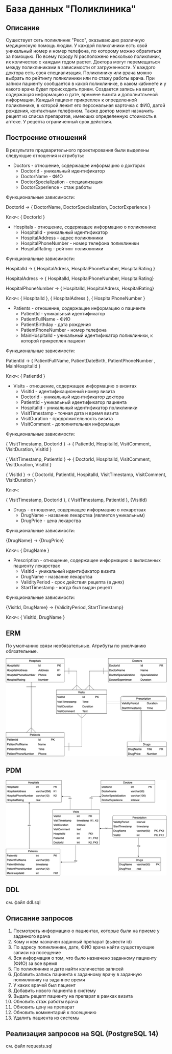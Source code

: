 # База данных "Поликлиника"

## Описание

Существует сеть поликлиник "Ресо", оказывающих различную медицинскую помощь людям. У каждой поликлиники есть свой
уникальный номер и номер телефона, по которому можно обратиться за помощью. По всему городу N расположено несколько
поликлиник, их количество с каждым годом растет. Доктора могут перемещаться между поликлиниками в зависимости от
загруженности. У каждого доктора есть своя специализация. Поликлинику или врача можно выбрать по рейтингу поликлиники
или по стажу работы врача. При записи пациенту сообщается в какой поликлинике, в каком кабинете и у какого врача будет
происходить прием. Создается запись на визит, содержащая информацию о дате, времене визита и дополнитльеной информации.
Каждый пациент прикреплен к определенной поликлинике, в которой лежит его персональная карточка с ФИО, датой рождения,
контактным телефоном. Также доктор может назначить рецепт из списка препаратов, имеющих определенную стоимость в аптеке.
У рецепта ограниченный срок действия.

## Построение отношений

В результате предварительного проектирования были выделены следующие отношения и атрибуты:

- Doctors - отношение, содержащее информацию о докторах
    - DoctorId - уникальный идентификатор
    - DoctorName - ФИО
    - DoctorSpecialization - специализация
    - DoctorExperience - стаж работы

Функциональные зависимости:

DoctorId -> { DoctorName, DoctorSpecialization, DoctorExperience }

Ключ: { DoctorId }

- Hospitals - отношение, содержащее информацию о поликлинике
    - HospitalId - уникальный идентификатор
    - HospitalAddress - адрес поликлиники
    - HospitalPhoneNumber - номер телефона поликлиники
    - HospitalRating - рейтинг поликлиники

Функциональные зависимости:

HospitalId -> { HospitalAdress, HospitalPhoneNumber, HospitalRating }

HospitalAdress -> { HospitalId, HospitalPhoneNumber, HospitalRating}

HospitalPhoneNumber -> { HospitalId, HospitalAdress, HospitalRating}

Ключ: { HospitalId }, { HospitalAdress }, { HospitalPhoneNumber }

- Patients - отношение, содержащее информацию о пациенте
    - PatientId - уникальный идентификатор
    - PatientFullName - ФИО
    - PatientBirthday - дата рождения
    - PatientPhoneNumber - номер телефона
    - MainHospitalId - уникальный идентификатор поликлиники, к которой прикреплен пациент

Функциональные зависимости:

PatientId -> { PatientFullName, PatientDateBirth, PatientPhoneNumber , MainHospitalId }

Ключ: { PatientId }

- Visits - отношение, содержащее информацию о визитах
    - VisitId - идентификационный номер визита
    - DoctorId - уникальный идентификатор доктора
    - PatientId - уникальный идентификатор пациента
    - HospitalId - уникальный идентификатор поликлиники
    - VisitTimestamp - точная дата и время визита
    - VisitDuration - продолжительность визита
    - VisitComment - дополнительная информация

Функциональные зависимости:

{ VisitTimestamp, DoctorId } -> { PatientId, HospitalId, VisitComment, VisitDuration, VisitId }

{ VisitTimestamp, PatientId } -> { DoctorId, HospitalId, VisitComment, VisitDuration, VisitId }

{ VisitId } -> { DoctorId, PatientId, HospitalId, VisitTimestamp, VisitComment, VisitDuration }

Ключ:

{ VisitTimestamp, DoctorId }, { VisitTimestamp, PatientId }, {VisitId}

- Drugs - отношение, содержащее информацию о лекарствах
    - DrugName - название лекарства (является уникальным)
    - DrugPrice - цена лекарства

Функциональные зависимости:

{DrugName} -> {DrugPrice}

Ключ: { DrugName }

- Prescription - отнощение, содержащее информацию о выписанных пациенту лекарствах
    - VisitId - уникальный идентификатор визита
    - DrugName - название лекарства
    - ValidityPeriod - срок действия рецепта (в днях)
    - StartTimestamp - когда был выдан рецепт

Функциональные зависимости:

{VisitId, DrugName} -> {ValidityPeriod, StartTimestamp}

Ключ: { VisitId, DrugName }

## ERM

По умолчанию связи необязательные. Атрибуты по умолчанию обязательные.

![ERM](erm.png "ERM")

## PDM

![PDM](pdm.png "PDM")

## DDL

см. файл ddl.sql

## Описание запросов

1) Посмотреть информацию о пациентах, которые были на приеме у заданного врача
2) Кому и кем назначен заданный препарат (вывести id)
3) По адресу поликлиники, дате, ФИО врача найти существующие записи на посещение
4) Вся информация о том, что было назначено заданному пациенту (ФИО) за все время
5) По поликлинике и дате найти количество записей
6) Добавить запись пациента к заданному врачу в заданную поликлинику на заданное время
7) У каких врачей был пациент
8) Добавить нового пациента в систему
9) Выдать рецепт пациенту на препарат в рамках визита
10) Обновить стаж работы врача
11) Обновить цену на препарат
12) Обновить комментарий к посещению
13) Удалить пациента из системы

## Реализация запросов на SQL (PostgreSQL 14)

см. файл requests.sql
